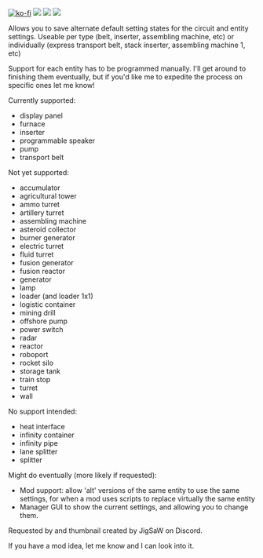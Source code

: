[![ko-fi](https://img.shields.io/badge/Ko--fi-Donate%20-hotpink?logo=kofi&logoColor=white&style=for-the-badge)](https://ko-fi.com/protocol1903) [![](https://img.shields.io/badge/dynamic/json?color=orange&label=Factorio&query=downloads_count&suffix=%20downloads&url=https%3A%2F%2Fmods.factorio.com%2Fapi%2Fmods%2Fdefault-settings&style=for-the-badge)](https://mods.factorio.com/mod/default-settings) [![](https://img.shields.io/badge/Discord-Community-blue?style=for-the-badge)](https://discord.gg/K3fXMGVc4z) [![](https://img.shields.io/badge/Github-Source-green?style=for-the-badge)](https://github.com/protocol-1903/default-settings)

Allows you to save alternate default setting states for the circuit and entity settings. Useable per type (belt, inserter, assembling machine, etc) or individually (express transport belt, stack inserter, assembling machine 1, etc)

Support for each entity has to be programmed manually. I'll get around to finishing them eventually, but if you'd like me to expedite the process on specific ones let me know!

Currently supported:
- display panel
- furnace
- inserter
- programmable speaker
- pump
- transport belt

Not yet supported:
- accumulator
- agricultural tower
- ammo turret
- artillery turret
- assembling machine
- asteroid collector
- burner generator
- electric turret
- fluid turret
- fusion generator
- fusion reactor
- generator
- lamp
- loader (and loader 1x1)
- logistic container
- mining drill
- offshore pump
- power switch
- radar
- reactor
- roboport
- rocket silo
- storage tank
- train stop
- turret
- wall

No support intended:
- heat interface
- infinity container
- infinity pipe
- lane splitter
- splitter


Might do eventually (more likely if requested):
- Mod support: allow 'alt' versions of the same entity to use the same settings, for when a mod uses scripts to replace virtually the same entity
- Manager GUI to show the current settings, and allowing you to change them.

Requested by and thumbnail created by JigSaW on Discord.

If you have a mod idea, let me know and I can look into it.
